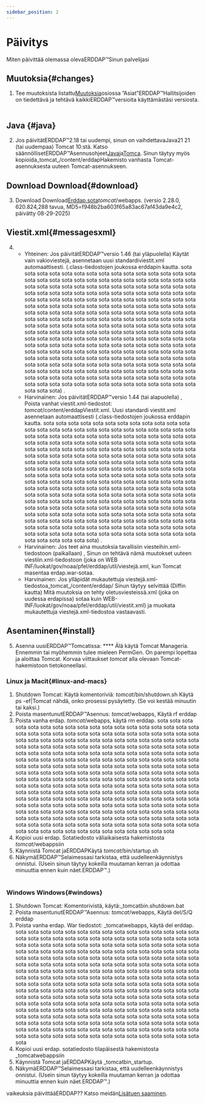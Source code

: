 ```yaml
---
sidebar_position: 2
---
```

# Päivitys
Miten päivittää olemassa olevaERDDAP™Sinun palvelijasi

## Muutoksia{#changes} 
1. Tee muutoksista listattu[Muutoksia](/changes)osiossa ”Asiat”ERDDAP™Hallitsijoiden on tiedettävä ja tehtävä kaikkiERDDAP™versioita käyttämästäsi versiosta.
     
## Java {#java} 
2. Jos päivitätERDDAP™2.18 tai uudempi, sinun on vaihdettavaJava21 21 (tai uudempaa) Tomcat 10:stä. Katso säännöllisetERDDAP™Asennusohjeet[Java](/docs/server-admin/deploy-install#java)ja[Tomca](/docs/server-admin/deploy-install#tomcat). Sinun täytyy myös kopioida_tomcat_/content/erddapHakemisto vanhasta Tomcat-asennuksesta uuteen Tomcat-asennukseen.

## Download Download{#download} 
3. Download Download[Erddap.sota](https://github.com/ERDDAP/erddap/releases/download/v2.28.0/erddap.war)_tomcat_/webapps.
     (versio 2.28.0, 620.824,288 tavua, MD5=f948b2ba603f65a83ac67af43da9e4c2, päivätty 08-29-2025) 
     
## Viestit.xml{#messagesxml} 
4. 
    * Yhteinen: Jos päivitätERDDAP™versio 1.46 (tai yläpuolella) Käytät vain vakioviestejä, asennetaan uusi standardiviestit.xml automaattisesti. (.class-tiedostojen joukossa erddapin kautta. sota sota sota sota sota sota sota sota sota sota sota sota sota sota sota sota sota sota sota sota sota sota sota sota sota sota sota sota sota sota sota sota sota sota sota sota sota sota sota sota sota sota sota sota sota sota sota sota sota sota sota sota sota sota sota sota sota sota sota sota sota sota sota sota sota sota sota sota sota sota sota sota sota sota sota sota sota sota sota sota sota sota sota sota sota sota sota sota sota sota sota sota sota sota sota sota sota sota sota sota sota sota sota sota sota sota sota sota sota sota sota sota sota sota sota sota sota sota sota sota sota sota sota sota sota sota sota sota sota sota sota sota sota sota sota sota sota sota sota sota sota sota sota sota sota sota sota sota sota sota sota sota sota sota sota sota sota sota sota sota sota sota sota sota sota sota sota sota sota sota sota sota sota sota sota sota sota sota sota sota sota sota sota sota sota sota sota sota sota sota sota sota sota sota sota sota sota sota sota sota sota sota sota sota sota sota sota sota sota sota sota sota sota sota sota sota sota sota sota sota sota sota sota sota sota sota sota sota sota sota sota sota sota sota sota sota sota sota sota sota sota sota sota sota sota sota sota sota sota sota sota sota sota sota sota sota) .
         
    * Harvinainen: Jos päivitätERDDAP™versio 1.44 (tai alapuolella) ,
Poista vanhat viestit.xml-tiedostot:
        _tomcat_/content/erddapViestit.xml.
Uusi standardi viestit.xml asennetaan automaattisesti (.class-tiedostojen joukossa erddapin kautta. sota sota sota sota sota sota sota sota sota sota sota sota sota sota sota sota sota sota sota sota sota sota sota sota sota sota sota sota sota sota sota sota sota sota sota sota sota sota sota sota sota sota sota sota sota sota sota sota sota sota sota sota sota sota sota sota sota sota sota sota sota sota sota sota sota sota sota sota sota sota sota sota sota sota sota sota sota sota sota sota sota sota sota sota sota sota sota sota sota sota sota sota sota sota sota sota sota sota sota sota sota sota sota sota sota sota sota sota sota sota sota sota sota sota sota sota sota sota sota sota sota sota sota sota sota sota sota sota sota sota sota sota sota sota sota sota sota sota sota sota sota sota sota sota sota sota sota sota sota sota sota sota sota sota sota sota sota sota sota sota sota sota sota sota sota sota sota sota sota sota sota sota sota sota sota sota sota sota sota sota sota sota sota sota sota sota sota sota sota sota sota sota sota sota sota sota sota sota sota sota sota sota sota sota sota sota sota sota sota sota sota sota sota sota sota sota sota sota sota sota sota sota sota sota sota sota sota sota sota sota sota sota sota sota sota sota sota sota sota sota sota sota sota sota sota sota sota sota sota sota sota sota sota sota sota sota) .
         
    * Harvinainen: Jos teet aina muutoksia tavallisiin viesteihin.xml-tiedostoon (paikallaan) ,
Sinun on tehtävä nämä muutokset uuteen viestiin.xml-tiedostoon (joka on
WEB INF/luokat/gov/noaa/pfel/erddap/util/viestejä.xml, kun Tomcat masentaa erdap.war-sotaa.
         
    * Harvinainen: Jos ylläpidät mukautettuja viestejä.xml-tiedostoa_tomcat_/content/erddap/
Sinun täytyy selvittää (Diffin kautta) Mitä muutoksia on tehty oletusviesteissä.xml (joka on uudessa erdapissa) sotaa kuin
WEB-INF/luokat/gov/noaa/pfel/erddap/util/viestit.xml) ja muokata mukautettuja viestejä.xml-tiedostoa vastaavasti.
         
## Asentaminen{#install} 
5. Asenna uusiERDDAP™Tomcatissa:
**** Älä käytä Tomcat Manageria. Ennemmin tai myöhemmin tulee mieleen PermGen. On parempi lopettaa ja aloittaa Tomcat.
Korvaa viittaukset _tomcat_ alla olevaan Tomcat-hakemistoon tietokoneellasi.
     
### Linux ja Macit{#linux-and-macs} 
1. Shutdown Tomcat: Käytä komentoriviä: _tomcat_/bin/shutdown.sh
Käytä ps -ef|Tomcat nähdä, onko prosessi pysäytetty. (Se voi kestää minuutin tai kaksi.) 
2. Poista masentunutERDDAP™Asennus: _tomcat_/webapps, Käytä
rf erddap
3. Poista vanha erdap. _tomcat_/webapps, käytä rm erddap. sota sota sota sota sota sota sota sota sota sota sota sota sota sota sota sota sota sota sota sota sota sota sota sota sota sota sota sota sota sota sota sota sota sota sota sota sota sota sota sota sota sota sota sota sota sota sota sota sota sota sota sota sota sota sota sota sota sota sota sota sota sota sota sota sota sota sota sota sota sota sota sota sota sota sota sota sota sota sota sota sota sota sota sota sota sota sota sota sota sota sota sota sota sota sota sota sota sota sota sota sota sota sota sota sota sota sota sota sota sota sota sota sota sota sota sota sota sota sota sota sota sota sota sota sota sota sota sota sota sota sota sota sota sota sota sota sota sota sota sota sota sota sota sota sota sota sota sota sota sota sota sota sota sota sota sota sota sota sota sota sota sota sota sota sota sota sota sota sota sota sota sota sota sota sota sota sota sota sota sota sota sota sota sota sota sota sota sota sota sota sota sota sota sota sota sota sota sota sota sota sota sota sota sota sota sota sota sota sota sota sota sota sota sota sota sota sota sota sota sota sota sota sota sota sota sota sota sota sota sota sota sota sota sota sota sota sota sota sota sota sota sota sota sota sota sota sota sota sota sota sota sota sota sota sota sota
4. Kopioi uusi erdap. Sotatiedosto väliaikaisesta hakemistosta _tomcat_/webappsiin
5. Käynnistä Tomcat jaERDDAPKäytä _tomcat_/bin/startup.sh
6. NäkymäERDDAP™Selaimessasi tarkistaa, että uudelleenkäynnistys onnistui.
     (Usein sinun täytyy kokeilla muutaman kerran ja odottaa minuuttia ennen kuin näet.ERDDAP™.)   
             
### Windows Windows{#windows} 
1. Shutdown Tomcat: Komentorivistä, käytä:_tomcatbin.shutdown.bat
2. Poista masentunutERDDAP™Asennus: _tomcat_/webapps, Käytä
del/S/Q erddap
3. Poista vanha erdap. War tiedostot: _tomcatwebapps, käytä del erddap. sota sota sota sota sota sota sota sota sota sota sota sota sota sota sota sota sota sota sota sota sota sota sota sota sota sota sota sota sota sota sota sota sota sota sota sota sota sota sota sota sota sota sota sota sota sota sota sota sota sota sota sota sota sota sota sota sota sota sota sota sota sota sota sota sota sota sota sota sota sota sota sota sota sota sota sota sota sota sota sota sota sota sota sota sota sota sota sota sota sota sota sota sota sota sota sota sota sota sota sota sota sota sota sota sota sota sota sota sota sota sota sota sota sota sota sota sota sota sota sota sota sota sota sota sota sota sota sota sota sota sota sota sota sota sota sota sota sota sota sota sota sota sota sota sota sota sota sota sota sota sota sota sota sota sota sota sota sota sota sota sota sota sota sota sota sota sota sota sota sota sota sota sota sota sota sota sota sota sota sota sota sota sota sota sota sota sota sota sota sota sota sota sota sota sota sota sota sota sota sota sota sota sota sota sota sota sota sota sota sota sota sota sota sota sota sota sota sota sota sota sota sota sota sota sota sota sota sota sota sota sota sota sota sota sota sota sota sota sota sota sota sota sota sota sota sota sota sota sota sota sota sota sota sota sota sota
4. Kopioi uusi erdap. sotatiedosto tilapäisestä hakemistosta _tomcatwebappsiin
5. Käynnistä Tomcat jaERDDAPKäytä _tomcatbin_startup.
6. NäkymäERDDAP™Selaimessasi tarkistaa, että uudelleenkäynnistys onnistui.
     (Usein sinun täytyy kokeilla muutaman kerran ja odottaa minuuttia ennen kuin näet.ERDDAP™.) 

vaikeuksia päivittääERDDAP?? Katso meidän[Lisätuen saaminen](/docs/intro#support).
